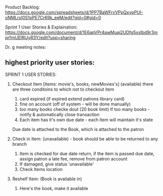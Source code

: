 Product Backlog:
https://docs.google.com/spreadsheets/d/1PP7BaWFrvVPpQxypPUI-oNMLrsI0S1pPE7Cr69k_eeM/edit?gid=0#gid=0

Sprint 1 User Stories & Explaination:
https://docs.google.com/document/d/1E6apVPr4awMuaj2UDfg5xsIbd9r3mprfmUElRIJyR3Y/edit?usp=sharing


Dr. g meeting notes:
## highest priority user stories: ##
SPRINT 1 USER STORIES:
1. Checkout Item [items: movie's, books, newMovies's] (available)
there are three conditoins to which not to checkout item
    1. card expired (if expired extend patrons library card)
    2. fine on account (off of system - will be done manually)
    3. too many books checke dout (20 book limit)
        If too many books - notify & automatically close transaction
    4. Each item has it's own due date - each item will maintain it's state

    Due date is attached to the Book, which is attached to the patron

2. Check in Item: (unavailable) - book should be able to be returned to any branch
    1. Item is checked for due date return, if the item is passed due date, assign patron a late fee, remove from patron account
    2. If damaged, give status 'unavailable'
    3. Check Items location

3. Reshelf Item: (Book is available in)
    1. Here's the book, make it available



